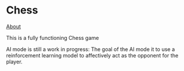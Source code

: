 # Chess

<ins>About</ins>

This is a fully functioning Chess game

AI mode is still a work in progress:
The goal of the AI mode it to use a reinforcement learning model to affectively act as the opponent for the player. 
